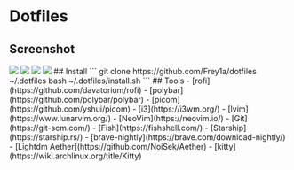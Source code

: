 # Dotfiles
## Screenshot
<img src="https://github.com/Frey1a/dotfiles/tree/main/image/Screenshot/Main">
<img src="https://github.com/Frey1a/dotfiles/tree/main/image/Screenshot/srcTerminal">
<img src="https://github.com/Frey1a/dotfiles/tree/main/image/Screenshot/srcNeovim">
<img src="https://github.com/Frey1a/dotfiles/tree/main/image/Screenshot/Srcneovim2">
## Install
```
git clone https://github.com/Frey1a/dotfiles ~/.dotfiles
bash ~/.dotfiles/install.sh
```
## Tools
- [rofi](https://github.com/davatorium/rofi)
- [polybar](https://github.com/polybar/polybar)
- [picom](https://github.com/yshui/picom)
- [i3](https://i3wm.org/)
- [lvim](https://www.lunarvim.org/)
- [NeoVim](https://neovim.io/)
- [Git](https://git-scm.com/)
- [Fish](https://fishshell.com/)
- [Starship](https://starship.rs/)
- [brave-nightly](https://brave.com/download-nightly/)
- [Lightdm Aether](https://github.com/NoiSek/Aether) 
- [kitty](https://wiki.archlinux.org/title/Kitty)

